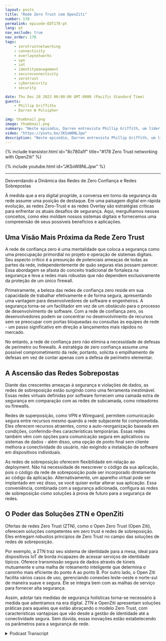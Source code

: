 ```yaml
---
layout: posts
title: "Rede Zero Trust com OpenZiti"
number: 178
permalink: episode-EDT178-pt
lang: pt
nav_exclude: true
nav_order: 178
tags:
    - zerotrustnetworking
    - connectivity
    - overlaynetworks
    - vpn
    - iot
    - identitymanagement
    - secureconnectivity
    - zerotrust
    - cybersecurity
    - security

date: Thu Dec 28 2023 00:00:00 GMT-0800 (Pacific Standard Time)
guests:
    - Phillip Griffiths
    - Darren W Pulsipher

img: thumbnail.png
image: thumbnail.png
summary: "Neste episódio, Darren entrevista Phillip Griffith, um líder comunitário do projeto de código aberto OpenZiti. Eles discutem a importância da rede Zero Trust nas redes de TI modernas."
video: "https://youtu.be/JKSoW8NLJpw"
description: "Neste episódio, Darren entrevista Phillip Griffith, um líder comunitário do projeto de código aberto OpenZiti. Eles discutem a importância da rede Zero Trust nas redes de TI modernas."
---
```


<div>
{% include transistor.html id="8c780a1f" title="#178 Zero Trust networking with OpenZiti" %}

{% include youtube.html id="JKSoW8NLJpw" %}
</div>

---

Desvendando a Dinâmica das Redes de Zero Confiança e Redes Sobrepostas

À medida que a era digital progride, a conversa em torno da segurança da rede assume uma posição de destaque. Em uma paisagem digital em rápida evolução, as redes Zero-Trust e as redes Overlay são estratégias críticas para enfrentar os atuais desafios de segurança. Aqui, mergulhamos nesses conceitos, como eles moldam nossos sistemas digitais e fornecemos uma compreensão de seus possíveis benefícios e aplicações.

## Uma Visão Mais Próxima da Rede Zero Trust

A rede de confiança zero é uma mentalidade que coloca a segurança como uma preocupação primordial no projeto e operação de sistemas digitais. Seu aspecto crítico é a presunção de potenciais ameaças de todas as partes da rede, independentemente de quão seguras elas possam parecer. Essa abordagem se afasta do conceito tradicional de fortaleza na segurança e leva a redes mais robustas que não dependem exclusivamente da proteção de um único firewall.

Primeiramente, a beleza das redes de confiança zero reside em sua capacidade de trabalhar efetivamente e de forma segura, apresentando uma vantagem para desenvolvedores de software e engenheiros. A segurança torna-se um facilitador em vez de um obstáculo para o processo de desenvolvimento de software. Com a rede de confiança zero, os desenvolvedores podem se concentrar no desenvolvimento de recursos sem se preocupar com portas bloqueadas ou consultas às equipes de rede - um passo significativo em direção a lançamentos mais rápidos no mercado.

No entanto, a rede de confiança zero não elimina a necessidade de defesas de perímetro ou firewalls. A estratégia de zero confiança assume uma possível comprometimento da rede; portanto, solicita o empilhamento de defesas em vez de contar apenas com a defesa de perímetro elementar.

## A Ascensão das Redes Sobrepostas

Diante das crescentes ameaças à segurança e violações de dados, as redes de sobreposição estão surgindo como uma ferramenta inestimável. Essas redes virtuais definidas por software fornecem uma camada extra de segurança em comparação com as redes de subcamada, como roteadores ou firewalls.

Redes de superposição, como VPN e Wireguard, permitem comunicação segura entre recursos mesmo quando a rede subjacente foi comprometida. Eles oferecem recursos atraentes, como a auto-reorganização baseada em condições, conferindo-lhes características temporárias. Essas redes também vêm com opções para comunicação segura em aplicativos ou sistemas de dados - além disso, uma opção de ponto final sem cliente melhora a conectividade do usuário, não exigindo a instalação de software em dispositivos individuais.

As redes de sobreposição oferecem flexibilidade em relação ao deployment. Não há necessidade de reescrever o código da sua aplicação, pois o código da rede de sobreposição pode ser incorporado diretamente ao código da aplicação. Alternativamente, um aparelho virtual pode ser implantado em vez disso, se você quiser evitar alterar sua aplicação. Essa conveniência, combinada com a segurança adicionada, configura as redes de sobreposição como soluções à prova de futuro para a segurança de redes.

## O Poder das Soluções ZTN e OpenZiti

Ofertas de redes Zero Trust (ZTN), como o Open Zero Trust (Open Ziti), oferecem soluções competentes em zero trust e redes de sobreposição. Eles entregam robustos princípios de Zero Trust no campo das soluções de redes de sobreposição.

Por exemplo, a ZTN traz seu sistema de identidade para a mesa, ideal para dispositivos IoT de borda incapazes de acessar serviços de identidade típicos. Oferece transmissão segura de dados através de túneis mutuamente e uma malha de roteamento inteligente que determina o caminho mais eficiente do ponto A ao ponto B. Por outro lado, o Open Ziti facilita vários casos de uso, gerenciando conexões leste-oeste e norte-sul de maneira suave e segura. Ele se integra bem com as malhas de serviço para fornecer alta segurança.

Assim, adotar tais medidas de segurança holísticas torna-se necessário à medida que adentramos na era digital. ZTN e OpenZiti apresentam soluções práticas para aqueles que estão abraçando o modelo Zero Trust, com características vantajosas que vão desde a gestão de identidade até a conectividade segura. Sem dúvida, essas inovações estão estabelecendo os parâmetros para a segurança de rede.



<details>
<summary> Podcast Transcript </summary>

<p></p>

</details>
